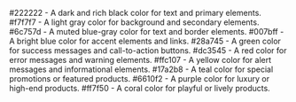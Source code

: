 #222222 - A dark and rich black color for text and primary elements.
#f7f7f7 - A light gray color for background and secondary elements.
#6c757d - A muted blue-gray color for text and border elements.
#007bff - A bright blue color for accent elements and links.
#28a745 - A green color for success messages and call-to-action buttons.
#dc3545 - A red color for error messages and warning elements.
#ffc107 - A yellow color for alert messages and informational elements.
#17a2b8 - A teal color for special promotions or featured products.
#6610f2 - A purple color for luxury or high-end products.
#ff7f50 - A coral color for playful or lively products.